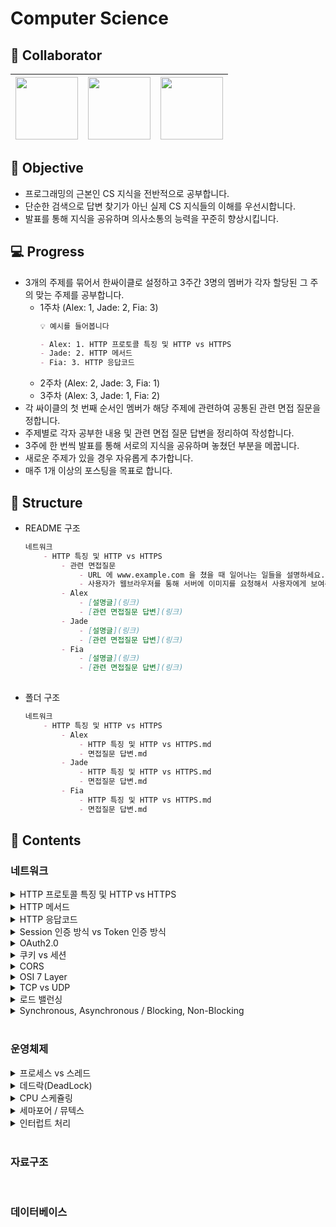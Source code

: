 # Computer Science


## 👥 Collaborator
[<img src="https://avatars.githubusercontent.com/u/59248326?v=4" width="100">](https://github.com/giibeom) | [<img src="https://avatars.githubusercontent.com/u/61952198?v=4" width="100">](https://github.com/dbwjd5864) | [<img src="https://avatars.githubusercontent.com/u/49216939?v=4" width="100">](https://github.com/leeHana21) |
|:--------------------------------------------------------------------------------------------------------:|:------------------------------------------------------------------------------------------------------------:| :------------------------------------------------------------------------------------------------------------:|


## 📝 Objective
- 프로그래밍의 근본인 CS 지식을 전반적으로 공부합니다.
- 단순한 검색으로 답변 찾기가 아닌 실제 CS 지식들의 이해를 우선시합니다.
- 발표를 통해 지식을 공유하며 의사소통의 능력을 꾸준히 향상시킵니다.


## 💻 Progress
- 3개의 주제를 묶어서 한싸이클로 설정하고 3주간 3명의 멤버가 각자 할당된 그 주의 맞는 주제를 공부합니다.
    - 1주차 (Alex: 1, Jade: 2, Fia: 3)
        ```markdown
        💡 예시를 들어봅니다
        
        - Alex: 1. HTTP 프로토콜 특징 및 HTTP vs HTTPS
        - Jade: 2. HTTP 메서드
        - Fia: 3. HTTP 응답코드
        ```
    - 2주차 (Alex: 2, Jade: 3, Fia: 1)
    - 3주차 (Alex: 3, Jade: 1, Fia: 2)
- 각 싸이클의 첫 번째 순서인 멤버가 해당 주제에 관련하여 공통된 관련 면접 질문을 정합니다.
- 주제별로 각자 공부한 내용 및 관련 면접 질문 답변을 정리하여 작성합니다.
- 3주에 한 번씩 발표를 통해 서로의 지식을 공유하며 놓쳤던 부분을 메꿉니다.
- 새로운 주제가 있을 경우 자유롭게 추가합니다.
- 매주 1개 이상의 포스팅을 목표로 합니다.


## 📂 Structure

- README 구조

    ```markdown
    네트워크
        - HTTP 특징 및 HTTP vs HTTPS
            - 관련 면접질문
                - URL 에 www.example.com 을 쳤을 때 일어나는 일들을 설명하세요.
                - 사용자가 웹브라우저를 통해 서버에 이미지를 요청해서 사용자에게 보여주기까지 과정을 설명하세요.
            - Alex
                - [설명글](링크)
                - [관련 면접질문 답변](링크)
            - Jade
                - [설명글](링크)
                - [관련 면접질문 답변](링크)
            - Fia
                - [설명글](링크)
                - [관련 면접질문 답변](링크)
        
    ```
- 폴더 구조
    ```markdown
    네트워크
        - HTTP 특징 및 HTTP vs HTTPS
            - Alex
                - HTTP 특징 및 HTTP vs HTTPS.md
                - 면접질문 답변.md 
            - Jade
                - HTTP 특징 및 HTTP vs HTTPS.md
                - 면접질문 답변.md 
            - Fia
                - HTTP 특징 및 HTTP vs HTTPS.md
                - 면접질문 답변.md 
    ```



## 📖 Contents


### 네트워크

<details>
<summary>HTTP 프로토콜 특징 및 HTTP vs HTTPS</summary>
<div markdown="1">

- 관련 면접질문
  1. 공개키, 비공개키 방식에 대해서 설명해주세요
  2. SSL에 대해서 설명해주세요
  3. HTTP1.1 vs HTTP2.0 차이점에 대해 설명해주세요


</div>
</details>


<details>
<summary>HTTP 메서드</summary>
<div markdown="1">

- 관련 면접질문
  1. HTTP request method 중 GET vs POST에 대한 비교 설명해주세요
  2. HTTP request method 중 PUT vs PATCH에 대한 비교 설명해주세요
  3. HTTP 메서드에 대해서 설명해주세요

</div>
</details>


<details>
<summary>HTTP 응답코드</summary>
<div markdown="1">

- 관련 면접질문
  1. HTTP 응답코드의 종류는 어떻게 되는지 설명해주세요
  2. HTTP 4xx 에러 vs HTTP 5xx 에러 차이점에 대해 설명해주세요

</div>
</details>


<details>
<summary>Session 인증 방식 vs Token 인증 방식</summary>
<div markdown="1">

- 관련 면접질문
  1. Session 기반 인증 방식과 Token 기반 인증의 차이점을 설명해주세요
  2. Stateful한 세션 기반의 인증을 사용하게 된다면 어떠한 단점이 있는지 설명해주세요
  3. Session 기반 인증과 토큰 기반 인증은 각각 어느 경우에 적합한지 설명해주세요

</div>
</details>

<details>
<summary>OAuth2.0</summary>
<div markdown="1">

- 관련 면접질문
  1. OAuth2.0의 흐름에 대해 간단히 설명해주세요

</div>
</details>

<details>
<summary>쿠키 vs 세션</summary>
<div markdown="1">

- 관련 면접질문
    1. 쿠키와 세션은 언제 사용해야 적합한지 비교 설명해주세요.
    2. 쿠키와 세션을 이용한 로그인 방식을 설명해주세요.
    3. 쿠키와 세션에 대해 설명해주세요. (N사 면접질문)

</div>
</details>


<details>
<summary>CORS</summary>
<div markdown="1">

- 관련 면접질문
  1. CORS가 default로 허용되어 있을 때의 어떤 문제점이 있나요?
  2. CORS가 문제된 상황에 대해 설명해주세요
  3. CORS 발생 시 해결책은 무엇인가요?

</div>
</details>


<details>
<summary>OSI 7 Layer</summary>
<div markdown="1">

- 관련 면접질문
  1. URL 에 [www.example.com](https://www.google.com/) 을 쳤을 때 일어나는 일들을 설명해주세요
  2. 사용자가 웹 브라우저를 통해 서버에 이미지를 요청해서 사용자에게 보여주기까지 과정을 설명해주세요
  3. TCP vs UDP를 비교 설명해주세요
  4. 3-Way handshake & 4-Way handshake에 대해 간략하게 설명해주세요
  

</div>
</details>



<details>
<summary>TCP vs UDP</summary>
<div markdown="1">

- 관련 면접질문
  1. 싸이클 첫번째 순서인 멤버가 관련 면접질문을 업로드합니다


</div>
</details>


<details>
<summary>로드 밸런싱</summary>
<div markdown="1">

- 관련 면접질문
  1. 싸이클 첫번째 순서인 멤버가 관련 면접질문을 업로드합니다


</div>
</details>


<details>
<summary>Synchronous, Asynchronous / Blocking, Non-Blocking</summary>
<div markdown="1">

- 관련 면접질문
  1. 싸이클 첫번째 순서인 멤버가 관련 면접질문을 업로드합니다


</div>
</details>

<br>

### 운영체제

<details>
<summary>프로세스 vs 스레드</summary>
<div markdown="1">

- 관련 면접질문
  1. Process와 Thread 차이점을 설명해주세요
  2. 스레드와 멀티스레드에 대해서 설명해주세요
  3. 멀티 스레드 환경에서의 주의사항을 설명해주세요

</div>
</details>


<details>
<summary>데드락(DeadLock)</summary>
<div markdown="1">

- 관련 면접질문
  1. DeadLock의 발생 조건과 DeadLock을 깨기 위한 방법은 어떤게 존재하나요?

</div>
</details>


<details>
<summary>CPU 스케쥴링</summary>
<div markdown="1">

- 관련 면접질문
  1. 싸이클 첫번째 순서인 멤버가 관련 면접질문을 업로드합니다

</div>
</details>

<details>
<summary>세마포어 / 뮤텍스</summary>
<div markdown="1">

- 관련 면접질문
  1. 싸이클 첫번째 순서인 멤버가 관련 면접질문을 업로드합니다

</div>
</details>

<details>
<summary>인터럽트 처리</summary>
<div markdown="1">

- 관련 면접질문
  1. 싸이클 첫번째 순서인 멤버가 관련 면접질문을 업로드합니다

</div>
</details>

<br>

### 자료구조

<br>

### 데이터베이스
